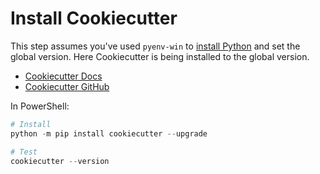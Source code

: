 # Install Cookiecutter

This step assumes you've used `pyenv-win` to [install Python](install-python.md) and set the global version. Here Cookiecutter is being installed to the global version.

- [Cookiecutter Docs](https://cookiecutter-hypermodern-python.readthedocs.io/en/latest/guide.html)
- [Cookiecutter GitHub](https://github.com/cjolowicz/cookiecutter-hypermodern-python)

In PowerShell:

```powershell
# Install
python -m pip install cookiecutter --upgrade

# Test
cookiecutter --version
```
